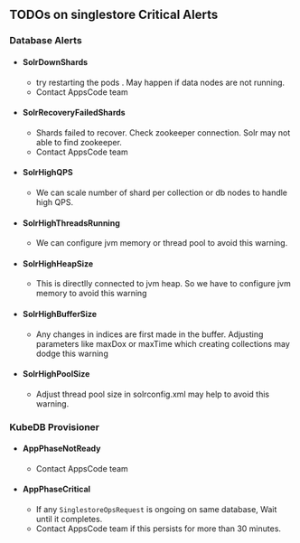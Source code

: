 ## TODOs on singlestore Critical Alerts

### Database Alerts

- #### SolrDownShards
    - try restarting the pods . May happen if data nodes are not running.
    - Contact AppsCode team
- #### SolrRecoveryFailedShards
    - Shards failed to recover. Check zookeeper connection. Solr may not able to find zookeeper.
    - Contact AppsCode team
- #### SolrHighQPS
    - We can scale number of shard per collection or db nodes to handle high QPS.
- #### SolrHighThreadsRunning
    - We can configure jvm memory or thread pool to avoid this warning.
- #### SolrHighHeapSize
    - This is directlly connected to jvm heap. So we have to configure jvm memory to avoid this warning
- #### SolrHighBufferSize
    - Any changes in indices are first made in the buffer. Adjusting parameters like maxDox or maxTime which creating collections may dodge this warning
- #### SolrHighPoolSize
    - Adjust thread pool size in solrconfig.xml may help to avoid this warning. 


### KubeDB Provisioner

- #### AppPhaseNotReady
    - Contact AppsCode team
- #### AppPhaseCritical
    - If any `SinglestoreOpsRequest` is ongoing on same database, Wait until it completes.
    - Contact AppsCode team if this persists for more than 30 minutes.


